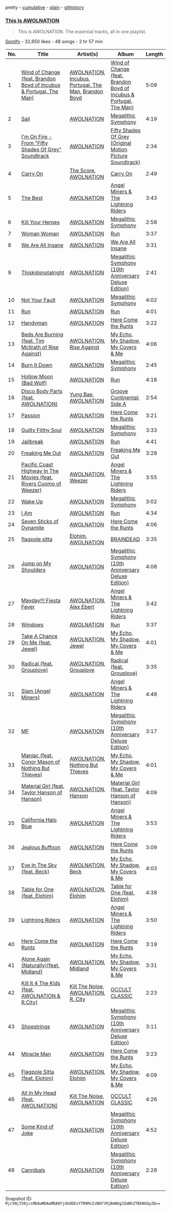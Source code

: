 pretty - [cumulative](/playlists/cumulative/37i9dQZF1DZ06evO2yLRw4.md) - [plain](/playlists/plain/37i9dQZF1DZ06evO2yLRw4) - [githistory](https://github.githistory.xyz/mackorone/spotify-playlist-archive/blob/main/playlists/plain/37i9dQZF1DZ06evO2yLRw4)

### [This Is AWOLNATION](https://open.spotify.com/playlist/37i9dQZF1DZ06evO2yLRw4)

> This is AWOLNATION\. The essential tracks, all in one playlist.

[Spotify](https://open.spotify.com/user/spotify) - 32,650 likes - 48 songs - 2 hr 57 min

| No. | Title | Artist(s) | Album | Length |
|---|---|---|---|---|
| 1 | [Wind of Change \(feat\. Brandon Boyd of Incubus & Portugal\. The Man\)](https://open.spotify.com/track/6dgniKsterTlem7d54gGjP) | [AWOLNATION](https://open.spotify.com/artist/4njdEjTnLfcGImKZu1iSrz), [Incubus](https://open.spotify.com/artist/3YcBF2ttyueytpXtEzn1Za), [Portugal\. The Man](https://open.spotify.com/artist/4kI8Ie27vjvonwaB2ePh8T), [Brandon Boyd](https://open.spotify.com/artist/0QmjlE852mAIaEt2IpBquO) | [Wind of Change \(feat\. Brandon Boyd of Incubus & Portugal\. The Man\)](https://open.spotify.com/album/5Nu3B843pAWSp8gOCcVxkx) | 5:09 |
| 2 | [Sail](https://open.spotify.com/track/7ueP5u2qkdZbIPN2YA6LR0) | [AWOLNATION](https://open.spotify.com/artist/4njdEjTnLfcGImKZu1iSrz) | [Megalithic Symphony](https://open.spotify.com/album/1fag8cnc5p4Umu4tRMAsLv) | 4:19 |
| 3 | [I'm On Fire \- From "Fifty Shades Of Grey" Soundtrack](https://open.spotify.com/track/71dvxqSL0JT3J4Uv2WdPJx) | [AWOLNATION](https://open.spotify.com/artist/4njdEjTnLfcGImKZu1iSrz) | [Fifty Shades Of Grey \(Original Motion Picture Soundtrack\)](https://open.spotify.com/album/4gnEi23PFBwHXT9rMqTsN5) | 2:34 |
| 4 | [Carry On](https://open.spotify.com/track/58hzFlHm1gKIJzRMSt0vWV) | [The Score](https://open.spotify.com/artist/2q3GG88dVwuQPF4FmySr9I), [AWOLNATION](https://open.spotify.com/artist/4njdEjTnLfcGImKZu1iSrz) | [Carry On](https://open.spotify.com/album/4JnL4N9xWOWrQIF7rCdEXH) | 2:49 |
| 5 | [The Best](https://open.spotify.com/track/1t4wa5r7E7oZ2D4G07JFsI) | [AWOLNATION](https://open.spotify.com/artist/4njdEjTnLfcGImKZu1iSrz) | [Angel Miners & The Lightning Riders](https://open.spotify.com/album/4lO7GONtjBvEqVDc5UQurZ) | 3:43 |
| 6 | [Kill Your Heroes](https://open.spotify.com/track/7LJF6AtijSniUJpmZTqKRj) | [AWOLNATION](https://open.spotify.com/artist/4njdEjTnLfcGImKZu1iSrz) | [Megalithic Symphony](https://open.spotify.com/album/1fag8cnc5p4Umu4tRMAsLv) | 2:58 |
| 7 | [Woman Woman](https://open.spotify.com/track/7oaBv3Bx1ySw1QOY0yUxzQ) | [AWOLNATION](https://open.spotify.com/artist/4njdEjTnLfcGImKZu1iSrz) | [Run](https://open.spotify.com/album/6yGp5e6Puhx155c8dQ8e6P) | 3:37 |
| 8 | [We Are All Insane](https://open.spotify.com/track/2N175zTqPQhQ5FHOrgsW3h) | [AWOLNATION](https://open.spotify.com/artist/4njdEjTnLfcGImKZu1iSrz) | [We Are All Insane](https://open.spotify.com/album/5ymWKh4Tp382PsDDSimpNI) | 3:31 |
| 9 | [Thiskidsnotalright](https://open.spotify.com/track/0dGPGavyiPtOdAGGi11pt3) | [AWOLNATION](https://open.spotify.com/artist/4njdEjTnLfcGImKZu1iSrz) | [Megalithic Symphony \(10th Anniversary Deluxe Edition\)](https://open.spotify.com/album/5JNXvM5u7H04wj71hDLfux) | 2:41 |
| 10 | [Not Your Fault](https://open.spotify.com/track/31hUonEmUsEVd0FMRv1s5r) | [AWOLNATION](https://open.spotify.com/artist/4njdEjTnLfcGImKZu1iSrz) | [Megalithic Symphony](https://open.spotify.com/album/1fag8cnc5p4Umu4tRMAsLv) | 4:02 |
| 11 | [Run](https://open.spotify.com/track/2wIC3jqtTK78zQMdj1DRLu) | [AWOLNATION](https://open.spotify.com/artist/4njdEjTnLfcGImKZu1iSrz) | [Run](https://open.spotify.com/album/6yGp5e6Puhx155c8dQ8e6P) | 4:01 |
| 12 | [Handyman](https://open.spotify.com/track/2o2RDduVgudcGSLrFaV1D0) | [AWOLNATION](https://open.spotify.com/artist/4njdEjTnLfcGImKZu1iSrz) | [Here Come the Runts](https://open.spotify.com/album/57zNKp8j0mG1rNtbEVkLMV) | 3:22 |
| 13 | [Beds Are Burning \(feat\. Tim Mcllrath of Rise Against\)](https://open.spotify.com/track/0yTSj2rIX1OeYQJcunbi5N) | [AWOLNATION](https://open.spotify.com/artist/4njdEjTnLfcGImKZu1iSrz), [Rise Against](https://open.spotify.com/artist/6Wr3hh341P84m3EI8qdn9O) | [My Echo, My Shadow, My Covers & Me](https://open.spotify.com/album/7AERvdOdM3KBn5XaCs42dW) | 4:06 |
| 14 | [Burn It Down](https://open.spotify.com/track/4apfsISItA7UeoSZsw5DsB) | [AWOLNATION](https://open.spotify.com/artist/4njdEjTnLfcGImKZu1iSrz) | [Megalithic Symphony](https://open.spotify.com/album/1fag8cnc5p4Umu4tRMAsLv) | 2:45 |
| 15 | [Hollow Moon \(Bad Wolf\)](https://open.spotify.com/track/7cfr3F2jpzjwqL6ZhGfjtH) | [AWOLNATION](https://open.spotify.com/artist/4njdEjTnLfcGImKZu1iSrz) | [Run](https://open.spotify.com/album/6yGp5e6Puhx155c8dQ8e6P) | 4:18 |
| 16 | [Disco Body Parts \(feat\. AWOLNATION\)](https://open.spotify.com/track/4W0PnZs6I5KLx3lbPUwnI2) | [Yung Bae](https://open.spotify.com/artist/30FDJPN3RtwJZ20g5YGCRX), [AWOLNATION](https://open.spotify.com/artist/4njdEjTnLfcGImKZu1iSrz) | [Groove Continental: Side A](https://open.spotify.com/album/4f4Mgrjdn7P6SoSLV6SWHI) | 2:54 |
| 17 | [Passion](https://open.spotify.com/track/4WyDmwmeBdrGgJEQquZfz3) | [AWOLNATION](https://open.spotify.com/artist/4njdEjTnLfcGImKZu1iSrz) | [Here Come the Runts](https://open.spotify.com/album/57zNKp8j0mG1rNtbEVkLMV) | 3:21 |
| 18 | [Guilty Filthy Soul](https://open.spotify.com/track/3nyvjKrxPNMnX4GtXIbLJk) | [AWOLNATION](https://open.spotify.com/artist/4njdEjTnLfcGImKZu1iSrz) | [Megalithic Symphony](https://open.spotify.com/album/1fag8cnc5p4Umu4tRMAsLv) | 3:33 |
| 19 | [Jailbreak](https://open.spotify.com/track/57UIoWO4bNtnrTRXHvHfbL) | [AWOLNATION](https://open.spotify.com/artist/4njdEjTnLfcGImKZu1iSrz) | [Run](https://open.spotify.com/album/6yGp5e6Puhx155c8dQ8e6P) | 4:41 |
| 20 | [Freaking Me Out](https://open.spotify.com/track/3I8U8BMugXc4ZGzAl5IkCc) | [AWOLNATION](https://open.spotify.com/artist/4njdEjTnLfcGImKZu1iSrz) | [Freaking Me Out](https://open.spotify.com/album/4zfYtnA9PxMK3daDkQrqpN) | 3:28 |
| 21 | [Pacific Coast Highway In The Movies \(feat\. Rivers Cuomo of Weezer\)](https://open.spotify.com/track/0oS1aOj8pLkDV9bGp7j95G) | [AWOLNATION](https://open.spotify.com/artist/4njdEjTnLfcGImKZu1iSrz), [Weezer](https://open.spotify.com/artist/3jOstUTkEu2JkjvRdBA5Gu) | [Angel Miners & The Lightning Riders](https://open.spotify.com/album/4lO7GONtjBvEqVDc5UQurZ) | 3:55 |
| 22 | [Wake Up](https://open.spotify.com/track/1G6veZVvJjrSwCytFAKVkb) | [AWOLNATION](https://open.spotify.com/artist/4njdEjTnLfcGImKZu1iSrz) | [Megalithic Symphony](https://open.spotify.com/album/1fag8cnc5p4Umu4tRMAsLv) | 3:02 |
| 23 | [I Am](https://open.spotify.com/track/31CgjKFR1pzFO5Im365rXB) | [AWOLNATION](https://open.spotify.com/artist/4njdEjTnLfcGImKZu1iSrz) | [Run](https://open.spotify.com/album/6yGp5e6Puhx155c8dQ8e6P) | 4:34 |
| 24 | [Seven Sticks of Dynamite](https://open.spotify.com/track/4Zpq56sTzSWbeO03WL6XBp) | [AWOLNATION](https://open.spotify.com/artist/4njdEjTnLfcGImKZu1iSrz) | [Here Come the Runts](https://open.spotify.com/album/57zNKp8j0mG1rNtbEVkLMV) | 4:06 |
| 25 | [flagpole sitta](https://open.spotify.com/track/2IIeiY0ZtqrJLnKZxuLGf1) | [Elohim](https://open.spotify.com/artist/6wKxOKEA3K6R2UZ3COLXEY), [AWOLNATION](https://open.spotify.com/artist/4njdEjTnLfcGImKZu1iSrz) | [BRAINDEAD](https://open.spotify.com/album/0ljZRCAuKCLVEhqfnw6Ygv) | 3:35 |
| 26 | [Jump on My Shoulders](https://open.spotify.com/track/6H8AKz5NlriFAJ2soLDfSa) | [AWOLNATION](https://open.spotify.com/artist/4njdEjTnLfcGImKZu1iSrz) | [Megalithic Symphony \(10th Anniversary Deluxe Edition\)](https://open.spotify.com/album/5JNXvM5u7H04wj71hDLfux) | 4:08 |
| 27 | [Mayday!!! Fiesta Fever](https://open.spotify.com/track/4Uu7xa2OnZsCRu5RN911na) | [AWOLNATION](https://open.spotify.com/artist/4njdEjTnLfcGImKZu1iSrz), [Alex Ebert](https://open.spotify.com/artist/1me05HW5s7TShHra5nN7uE) | [Angel Miners & The Lightning Riders](https://open.spotify.com/album/4lO7GONtjBvEqVDc5UQurZ) | 3:42 |
| 28 | [Windows](https://open.spotify.com/track/6eXfVpYZW6v0VhUaNAh3K9) | [AWOLNATION](https://open.spotify.com/artist/4njdEjTnLfcGImKZu1iSrz) | [Run](https://open.spotify.com/album/6yGp5e6Puhx155c8dQ8e6P) | 3:37 |
| 29 | [Take A Chance On Me \(feat\. Jewel\)](https://open.spotify.com/track/2QZpV3KZnDfqrvOfJNcvCY) | [AWOLNATION](https://open.spotify.com/artist/4njdEjTnLfcGImKZu1iSrz), [Jewel](https://open.spotify.com/artist/6FbDoZnMBTdhhhLuJBOOqP) | [My Echo, My Shadow, My Covers & Me](https://open.spotify.com/album/7AERvdOdM3KBn5XaCs42dW) | 4:01 |
| 30 | [Radical \(feat\. Grouplove\)](https://open.spotify.com/track/6x6tlwQoLddsOSdbaKDyx6) | [AWOLNATION](https://open.spotify.com/artist/4njdEjTnLfcGImKZu1iSrz), [Grouplove](https://open.spotify.com/artist/3kVUvbeRdcrqQ3oHk5hPdx) | [Radical \(feat\. Grouplove\)](https://open.spotify.com/album/0oo9h3hC2wlz2JJAgbVST5) | 3:35 |
| 31 | [Slam \(Angel Miners\)](https://open.spotify.com/track/7qVsMCptRS8tf4eIsQVHYR) | [AWOLNATION](https://open.spotify.com/artist/4njdEjTnLfcGImKZu1iSrz) | [Angel Miners & The Lightning Riders](https://open.spotify.com/album/4lO7GONtjBvEqVDc5UQurZ) | 4:48 |
| 32 | [MF](https://open.spotify.com/track/6LvMKoA7E62Z2DHJI65koP) | [AWOLNATION](https://open.spotify.com/artist/4njdEjTnLfcGImKZu1iSrz) | [Megalithic Symphony \(10th Anniversary Deluxe Edition\)](https://open.spotify.com/album/5JNXvM5u7H04wj71hDLfux) | 3:17 |
| 33 | [Maniac \(feat\. Conor Mason of Nothing But Thieves\)](https://open.spotify.com/track/2Qc4hOAjwrmqCtsZRhjzU3) | [AWOLNATION](https://open.spotify.com/artist/4njdEjTnLfcGImKZu1iSrz), [Nothing But Thieves](https://open.spotify.com/artist/1kDGbuxWknIKx4FlgWxiSp) | [My Echo, My Shadow, My Covers & Me](https://open.spotify.com/album/7AERvdOdM3KBn5XaCs42dW) | 4:01 |
| 34 | [Material Girl \(feat\. Taylor Hanson of Hanson\)](https://open.spotify.com/track/7IyRPhyQIRoCSBnLNLbM36) | [AWOLNATION](https://open.spotify.com/artist/4njdEjTnLfcGImKZu1iSrz), [Hanson](https://open.spotify.com/artist/0SdiiPkr02EUdekHZJkt58) | [Material Girl \(feat\. Taylor Hanson of Hanson\)](https://open.spotify.com/album/5nfPvmgxIqQnGR8J9n8WUh) | 4:09 |
| 35 | [California Halo Blue](https://open.spotify.com/track/6YA5dsZtMM68VkEpbSSpcD) | [AWOLNATION](https://open.spotify.com/artist/4njdEjTnLfcGImKZu1iSrz) | [Angel Miners & The Lightning Riders](https://open.spotify.com/album/4lO7GONtjBvEqVDc5UQurZ) | 3:53 |
| 36 | [Jealous Buffoon](https://open.spotify.com/track/6RwLKfndAAn4vr1AjN3UYd) | [AWOLNATION](https://open.spotify.com/artist/4njdEjTnLfcGImKZu1iSrz) | [Here Come the Runts](https://open.spotify.com/album/57zNKp8j0mG1rNtbEVkLMV) | 3:09 |
| 37 | [Eye In The Sky \(feat\. Beck\)](https://open.spotify.com/track/4JxXyhC4FAALmp7uXrmsrG) | [AWOLNATION](https://open.spotify.com/artist/4njdEjTnLfcGImKZu1iSrz), [Beck](https://open.spotify.com/artist/3vbKDsSS70ZX9D2OcvbZmS) | [My Echo, My Shadow, My Covers & Me](https://open.spotify.com/album/7AERvdOdM3KBn5XaCs42dW) | 4:03 |
| 38 | [Table for One \(feat\. Elohim\)](https://open.spotify.com/track/7fE5PFt7j1aNGdCEM89qxN) | [AWOLNATION](https://open.spotify.com/artist/4njdEjTnLfcGImKZu1iSrz), [Elohim](https://open.spotify.com/artist/6wKxOKEA3K6R2UZ3COLXEY) | [Table for One \(feat\. Elohim\)](https://open.spotify.com/album/6Vh3fdmfzij1qT1KVHapZQ) | 4:38 |
| 39 | [Lightning Riders](https://open.spotify.com/track/2X18YLYhIFqwKXFsYAy4if) | [AWOLNATION](https://open.spotify.com/artist/4njdEjTnLfcGImKZu1iSrz) | [Angel Miners & The Lightning Riders](https://open.spotify.com/album/4lO7GONtjBvEqVDc5UQurZ) | 3:50 |
| 40 | [Here Come the Runts](https://open.spotify.com/track/5HWpx5Pjj9wFROhreH612d) | [AWOLNATION](https://open.spotify.com/artist/4njdEjTnLfcGImKZu1iSrz) | [Here Come the Runts](https://open.spotify.com/album/57zNKp8j0mG1rNtbEVkLMV) | 3:19 |
| 41 | [Alone Again \(Naturally\)\[feat\. Midland\]](https://open.spotify.com/track/6HUr7QGTosidqNFHTsASCC) | [AWOLNATION](https://open.spotify.com/artist/4njdEjTnLfcGImKZu1iSrz), [Midland](https://open.spotify.com/artist/1DTZRmlVZBxx2wRQBtx6yi) | [My Echo, My Shadow, My Covers & Me](https://open.spotify.com/album/7AERvdOdM3KBn5XaCs42dW) | 3:31 |
| 42 | [Kill It 4 The Kids \(feat\. AWOLNATION & R.City\)](https://open.spotify.com/track/1ZsURRKj1wHUeQq6kZze8S) | [Kill The Noise](https://open.spotify.com/artist/3qnMl4DHT4gndzFAcG4FlM), [AWOLNATION](https://open.spotify.com/artist/4njdEjTnLfcGImKZu1iSrz), [R\. City](https://open.spotify.com/artist/4TH4BHy0LdBi3dpBW4P2UX) | [OCCULT CLASSIC](https://open.spotify.com/album/2xCNIURBZpbjPLoaxSRujw) | 2:23 |
| 43 | [Shoestrings](https://open.spotify.com/track/0QvqrTGC7FSolbg8rQbHGa) | [AWOLNATION](https://open.spotify.com/artist/4njdEjTnLfcGImKZu1iSrz) | [Megalithic Symphony \(10th Anniversary Deluxe Edition\)](https://open.spotify.com/album/5JNXvM5u7H04wj71hDLfux) | 3:11 |
| 44 | [Miracle Man](https://open.spotify.com/track/6yE6AL3D5lq25jtTAESkVu) | [AWOLNATION](https://open.spotify.com/artist/4njdEjTnLfcGImKZu1iSrz) | [Here Come the Runts](https://open.spotify.com/album/57zNKp8j0mG1rNtbEVkLMV) | 3:23 |
| 45 | [Flagpole Sitta \(feat\. Elohim\)](https://open.spotify.com/track/5KcdcUuL8YI3PqeQIvJj2H) | [AWOLNATION](https://open.spotify.com/artist/4njdEjTnLfcGImKZu1iSrz), [Elohim](https://open.spotify.com/artist/6wKxOKEA3K6R2UZ3COLXEY) | [My Echo, My Shadow, My Covers & Me](https://open.spotify.com/album/7AERvdOdM3KBn5XaCs42dW) | 4:09 |
| 46 | [All In My Head \(feat\. AWOLNATION\)](https://open.spotify.com/track/0HQrTFhNkxL1EQdOiN0ZFf) | [Kill The Noise](https://open.spotify.com/artist/3qnMl4DHT4gndzFAcG4FlM), [AWOLNATION](https://open.spotify.com/artist/4njdEjTnLfcGImKZu1iSrz) | [OCCULT CLASSIC](https://open.spotify.com/album/2xCNIURBZpbjPLoaxSRujw) | 4:26 |
| 47 | [Some Kind of Joke](https://open.spotify.com/track/2VlHWRniOo0XzzXOfovzIA) | [AWOLNATION](https://open.spotify.com/artist/4njdEjTnLfcGImKZu1iSrz) | [Megalithic Symphony \(10th Anniversary Deluxe Edition\)](https://open.spotify.com/album/5JNXvM5u7H04wj71hDLfux) | 4:52 |
| 48 | [Cannibals](https://open.spotify.com/track/7lGDiKxrmodlgNvzjZOtws) | [AWOLNATION](https://open.spotify.com/artist/4njdEjTnLfcGImKZu1iSrz) | [Megalithic Symphony \(10th Anniversary Deluxe Edition\)](https://open.spotify.com/album/5JNXvM5u7H04wj71hDLfux) | 2:28 |

Snapshot ID: `Mjc5NjI5NjcsMDAwMDAwMDA0YjdkODExYTM4MzIzNDFlMjBmNDg3ZmNhZTBkNGQyZQ==`
